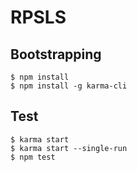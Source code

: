# RPSLS #

## Bootstrapping ##

```
$ npm install
$ npm install -g karma-cli
```
## Test ##

```
$ karma start
$ karma start --single-run
$ npm test
```
